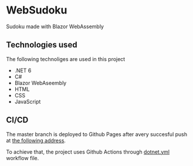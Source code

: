 # WebSudoku
Sudoku made with Blazor WebAssembly

## Technologies used

The following technoliges are used in this project
- .NET 6
- C#
- Blazor WebAseembly
- HTML
- CSS
- JavaScript

## CI/CD

The master branch is deployed to Github Pages after avery succesful push at [the following address](https://apb97.github.io/WebSudoku).

To achieve that, the project uses Github Actions through [dotnet.yml](.github/workflows/dotnet.yml) workflow file.
